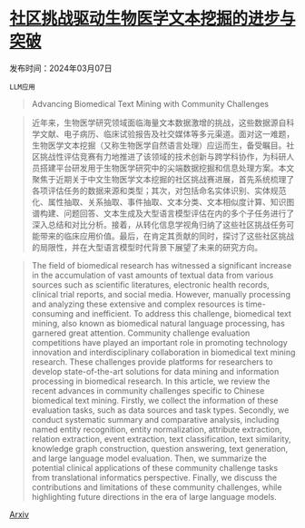 # [社区挑战驱动生物医学文本挖掘的进步与突破](https://arxiv.org/abs/2403.04261)

发布时间：2024年03月07日

`LLM应用`

> Advancing Biomedical Text Mining with Community Challenges

> 近年来，生物医学研究领域面临海量文本数据激增的挑战，这些数据源自科学文献、电子病历、临床试验报告及社交媒体等多元渠道。面对这一难题，生物医学文本挖掘（又称生物医学自然语言处理）应运而生，备受瞩目。社区挑战性评估竞赛有力地推进了该领域的技术创新与跨学科协作，为科研人员搭建平台研发用于生物医学研究中的尖端数据挖掘和信息处理方案。本文聚焦于近期关于中文生物医学文本挖掘的社区挑战赛进展，首先系统梳理了各项评估任务的数据来源和类型；其次，对包括命名实体识别、实体规范化、属性抽取、关系抽取、事件抽取、文本分类、文本相似度计算、知识图谱构建、问题回答、文本生成及大型语言模型评估在内的多个子任务进行了深入总结和对比分析。接着，从转化信息学视角归纳了这些社区挑战任务可能带来的临床应用价值。最后，在肯定其贡献的同时，探讨了这些社区挑战的局限性，并在大型语言模型时代背景下展望了未来的研究方向。

> The field of biomedical research has witnessed a significant increase in the accumulation of vast amounts of textual data from various sources such as scientific literatures, electronic health records, clinical trial reports, and social media. However, manually processing and analyzing these extensive and complex resources is time-consuming and inefficient. To address this challenge, biomedical text mining, also known as biomedical natural language processing, has garnered great attention. Community challenge evaluation competitions have played an important role in promoting technology innovation and interdisciplinary collaboration in biomedical text mining research. These challenges provide platforms for researchers to develop state-of-the-art solutions for data mining and information processing in biomedical research. In this article, we review the recent advances in community challenges specific to Chinese biomedical text mining. Firstly, we collect the information of these evaluation tasks, such as data sources and task types. Secondly, we conduct systematic summary and comparative analysis, including named entity recognition, entity normalization, attribute extraction, relation extraction, event extraction, text classification, text similarity, knowledge graph construction, question answering, text generation, and large language model evaluation. Then, we summarize the potential clinical applications of these community challenge tasks from translational informatics perspective. Finally, we discuss the contributions and limitations of these community challenges, while highlighting future directions in the era of large language models.

[Arxiv](https://arxiv.org/abs/2403.04261)